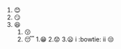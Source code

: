 1. :blush:
2. :smirk:
3. :satisfied:
    1. :kissing:
    2. :sleeping:
1.:grin:
2.:worried:
3.:frowning:
    i :bowtie:
    ii :unamused:
